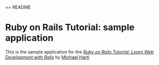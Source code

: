 == README

# Ruby on Rails Tutorial: sample application

This is the sample application for the
[*Ruby on Rails Tutorial: Learn Web Development with Rails*](http://www.railstutorial.org/)
by [Michael Hartl](http://www.michaelhartl.com/).